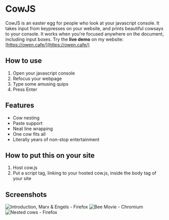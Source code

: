 # CowJS

CowJS is an easter egg for people who look at your javascript console. It takes
input from keypresses on your website, and prints beautiful cowsays to your
console. It works when you're focused anywhere on the document, including input
boxes. Try the **live demo** on my website:
[https://owen.cafe/](https://owen.cafe/)

## How to use

1. Open your javascript console
2. Refocus your webpage
3. Type some amusing quips
4. Press Enter

## Features

* Cow nesting
* Paste support
* Neat line wrapping
* One cow fits all
* Literally years of non-stop entertainment

## How to put this on your site

1. Host cow.js
2. Put a script tag, linking to your hosted cow.js, inside the body tag of your
   site

## Screenshots

![Introduction, Marx & Engels - Firefox](https://owen.cafe/images/projects/cowjs/intro.png)
![Bee Movie - Chromium](https://owen.cafe/images/projects/cowjs/bee.png)
![Nested cows - Firefox](https://owen.cafe/images/projects/cowjs/nesting.png)
